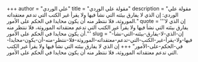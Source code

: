 +++
author = "علي الوردي"
title = "مقولة علي الوردي"
description = "مقولة علي الوردي: إن الذي لا يفارق بيئته التي نشأ فيها ولا يقرأ غير الكتب التي تدعم معتقداته الموروثة، فلا ننتظر منه أن يكون محايدا في الحكم على الأمور."
quote = '''إن الذي لا يفارق بيئته التي نشأ فيها ولا يقرأ غير الكتب التي تدعم معتقداته الموروثة، فلا ننتظر منه أن يكون محايدا في الحكم على الأمور.'''
slug = "إن-الذي-لا-يفارق-بيئته-التي-نشأ-فيها-ولا-يقرأ-غير-الكتب-التي-تدعم-معتقداته-الموروثة-فلا-ننتظر-منه-أن-يكون-محايدا-في-الحكم-على-الأمور"
+++
إن الذي لا يفارق بيئته التي نشأ فيها ولا يقرأ غير الكتب التي تدعم معتقداته الموروثة، فلا ننتظر منه أن يكون محايدا في الحكم على الأمور.
